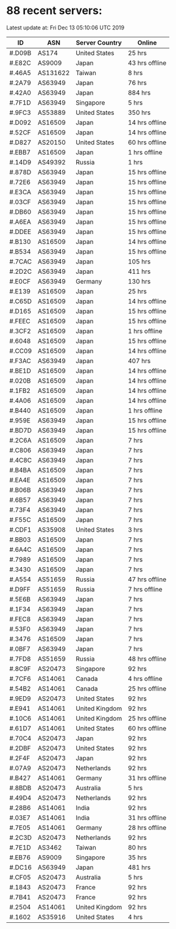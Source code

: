 # 88 recent servers:

Latest update at: Fri Dec 13 05:10:06 UTC 2019

| ID | ASN | Server Country | Online |
| -- | --- | -------------- | ------ |
| #.D09B | AS174 | United States | 25 hrs |
| #.E82C | AS9009 | Japan | 43 hrs offline |
| #.46A5 | AS131622 | Taiwan | 8 hrs |
| #.2A79 | AS63949 | Japan | 76 hrs |
| #.42A0 | AS63949 | Japan | 884 hrs |
| #.7F1D | AS63949 | Singapore | 5 hrs |
| #.9FC3 | AS53889 | United States | 350 hrs |
| #.D092 | AS16509 | Japan | 14 hrs offline |
| #.52CF | AS16509 | Japan | 14 hrs offline |
| #.D827 | AS20150 | United States | 60 hrs offline |
| #.EBB7 | AS16509 | Japan | 1 hrs offline |
| #.14D9 | AS49392 | Russia | 1 hrs |
| #.878D | AS63949 | Japan | 15 hrs offline |
| #.72E6 | AS63949 | Japan | 15 hrs offline |
| #.E3CA | AS63949 | Japan | 15 hrs offline |
| #.03CF | AS63949 | Japan | 15 hrs offline |
| #.DB60 | AS63949 | Japan | 15 hrs offline |
| #.A6EA | AS63949 | Japan | 15 hrs offline |
| #.DDEE | AS63949 | Japan | 15 hrs offline |
| #.B130 | AS16509 | Japan | 14 hrs offline |
| #.B534 | AS63949 | Japan | 15 hrs offline |
| #.7CAC | AS63949 | Japan | 105 hrs |
| #.2D2C | AS63949 | Japan | 411 hrs |
| #.E0CF | AS63949 | Germany | 130 hrs |
| #.E139 | AS16509 | Japan | 25 hrs |
| #.C65D | AS16509 | Japan | 14 hrs offline |
| #.D165 | AS16509 | Japan | 15 hrs offline |
| #.FEEC | AS16509 | Japan | 15 hrs offline |
| #.3CF2 | AS16509 | Japan | 1 hrs offline |
| #.6048 | AS16509 | Japan | 15 hrs offline |
| #.CC09 | AS16509 | Japan | 14 hrs offline |
| #.F3AC | AS63949 | Japan | 407 hrs |
| #.BE1D | AS16509 | Japan | 14 hrs offline |
| #.020B | AS16509 | Japan | 14 hrs offline |
| #.1FB2 | AS16509 | Japan | 14 hrs offline |
| #.4A06 | AS16509 | Japan | 14 hrs offline |
| #.B440 | AS16509 | Japan | 1 hrs offline |
| #.959E | AS63949 | Japan | 15 hrs offline |
| #.BD7D | AS63949 | Japan | 15 hrs offline |
| #.2C6A | AS16509 | Japan | 7 hrs |
| #.C806 | AS63949 | Japan | 7 hrs |
| #.4C8C | AS63949 | Japan | 7 hrs |
| #.B4BA | AS16509 | Japan | 7 hrs |
| #.EA4E | AS16509 | Japan | 7 hrs |
| #.B06B | AS63949 | Japan | 7 hrs |
| #.6B57 | AS63949 | Japan | 7 hrs |
| #.73F4 | AS63949 | Japan | 7 hrs |
| #.F55C | AS16509 | Japan | 7 hrs |
| #.CDF1 | AS35908 | United States | 3 hrs |
| #.BB03 | AS16509 | Japan | 7 hrs |
| #.6A4C | AS16509 | Japan | 7 hrs |
| #.7989 | AS16509 | Japan | 7 hrs |
| #.3430 | AS16509 | Japan | 7 hrs |
| #.A554 | AS51659 | Russia | 47 hrs offline |
| #.D9FF | AS51659 | Russia | 7 hrs offline |
| #.5E6B | AS63949 | Japan | 7 hrs |
| #.1F34 | AS63949 | Japan | 7 hrs |
| #.FEC8 | AS63949 | Japan | 7 hrs |
| #.53F0 | AS63949 | Japan | 7 hrs |
| #.3476 | AS16509 | Japan | 7 hrs |
| #.0BF7 | AS63949 | Japan | 7 hrs |
| #.7FD8 | AS51659 | Russia | 48 hrs offline |
| #.8C9F | AS20473 | Singapore | 92 hrs |
| #.7CF6 | AS14061 | Canada | 4 hrs offline |
| #.54B2 | AS14061 | Canada | 25 hrs offline |
| #.9ED9 | AS20473 | United States | 92 hrs |
| #.E941 | AS14061 | United Kingdom | 92 hrs |
| #.10C6 | AS14061 | United Kingdom | 25 hrs offline |
| #.61D7 | AS14061 | United States | 60 hrs offline |
| #.70C4 | AS20473 | Japan | 92 hrs |
| #.2DBF | AS20473 | United States | 92 hrs |
| #.2F4F | AS20473 | Japan | 92 hrs |
| #.07A9 | AS20473 | Netherlands | 92 hrs |
| #.B427 | AS14061 | Germany | 31 hrs offline |
| #.8BDB | AS20473 | Australia | 5 hrs |
| #.49D4 | AS20473 | Netherlands | 92 hrs |
| #.28B6 | AS14061 | India | 92 hrs |
| #.03E7 | AS14061 | India | 31 hrs offline |
| #.7E05 | AS14061 | Germany | 28 hrs offline |
| #.2C3D | AS20473 | Netherlands | 92 hrs |
| #.7E1D | AS3462 | Taiwan | 80 hrs |
| #.EB76 | AS9009 | Singapore | 35 hrs |
| #.DC16 | AS63949 | Japan | 481 hrs |
| #.CF05 | AS20473 | Australia | 5 hrs |
| #.1843 | AS20473 | France | 92 hrs |
| #.7B41 | AS20473 | France | 92 hrs |
| #.2504 | AS14061 | United Kingdom | 92 hrs |
| #.1602 | AS35916 | United States | 4 hrs |

